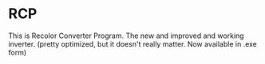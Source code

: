 # RCP
This is Recolor Converter Program.
The new and improved and working inverter. (pretty optimized, but it doesn't really matter. Now available in .exe form)
